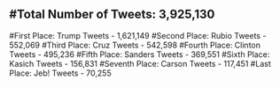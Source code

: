 #Total Number of Tweets: 3,925,130 
---
#First Place: Trump Tweets - 1,621,149
#Second Place: Rubio Tweets - 552,069
#Third Place: Cruz Tweets - 542,598
#Fourth Place: Clinton Tweets - 495,236
#Fifth Place: Sanders Tweets - 369,551
#Sixth Place: Kasich Tweets - 156,831
#Seventh Place: Carson Tweets - 117,451
#Last Place: Jeb! Tweets - 70,255
